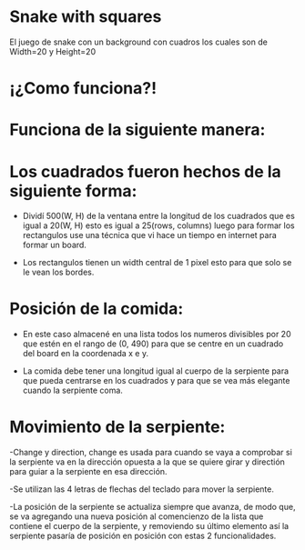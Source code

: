 # Snake with squares

El juego de snake con un background con cuadros los cuales son de Width=20 y Height=20


# ¡¿Como funciona?!

# Funciona de la siguiente manera:

# Los cuadrados fueron hechos de la siguiente forma:
 
- Dividí 500(W, H) de la ventana entre la longitud de los cuadrados que es igual a 20(W, H) esto es igual a 25(rows,   columns) luego para formar los rectangulos use una técnica que vi hace un tiempo en internet para formar un board.

- Los rectangulos tienen un width central de 1 pixel esto para que solo se le vean los bordes.

# Posición de la comida:

- En este caso almacené en una lista todos los numeros divisibles por 20 que estén en el rango de (0, 490) para que se centre en un cuadrado del board en la coordenada x e y.

- La comida debe tener una longitud igual al cuerpo de la serpiente para que pueda centrarse en los cuadrados y para que se vea más elegante cuando la serpiente coma.

# Movimiento de la serpiente:

-Change y direction, change es usada para cuando se vaya a comprobar si la serpiente va en la dirección opuesta a la que se quiere girar y directión para guiar a la serpiente en esa dirección.

-Se utilizan las 4 letras de flechas del teclado para mover la serpiente.

-La posición de la serpiente se actualiza siempre que avanza, de modo que, se va agregando una nueva posición al comencienzo de la lista que contiene el cuerpo de la serpiente, y removiendo su último elemento así la serpiente pasaría de posición en posición con estas 2 funcionalidades.
